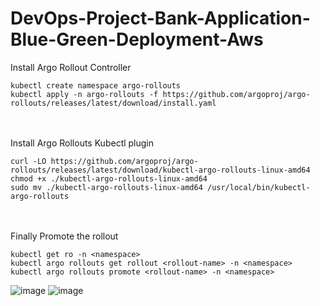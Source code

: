 # DevOps-Project-Bank-Application-Blue-Green-Deployment-Aws


Install Argo Rollout Controller
```
kubectl create namespace argo-rollouts
kubectl apply -n argo-rollouts -f https://github.com/argoproj/argo-rollouts/releases/latest/download/install.yaml
```
<br><br/>
Install Argo Rollouts Kubectl plugin
```
curl -LO https://github.com/argoproj/argo-rollouts/releases/latest/download/kubectl-argo-rollouts-linux-amd64
chmod +x ./kubectl-argo-rollouts-linux-amd64
sudo mv ./kubectl-argo-rollouts-linux-amd64 /usr/local/bin/kubectl-argo-rollouts
```
<br><br/>
Finally Promote the rollout
```
kubectl get ro -n <namespace>
kubectl argo rollouts get rollout <rollout-name> -n <namespace>
kubectl argo rollouts promote <rollout-name> -n <namespace>
```
![image](https://github.com/user-attachments/assets/48a46798-4000-4cb7-82a5-4f7e07f2acdb)
![image](https://github.com/user-attachments/assets/6a7386bc-0c22-4d72-bdcd-81115905e8a2)
